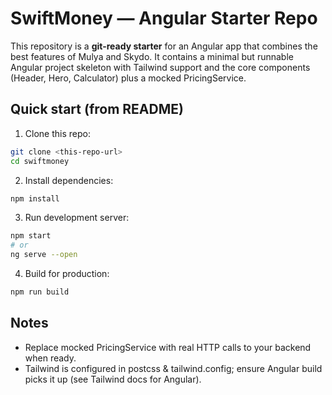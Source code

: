 # SwiftMoney — Angular Starter Repo

This repository is a **git-ready starter** for an Angular app that combines the best features of Mulya and Skydo. It contains a minimal but runnable Angular project skeleton with Tailwind support and the core components (Header, Hero, Calculator) plus a mocked PricingService.

## Quick start (from README)

1. Clone this repo:

```bash
git clone <this-repo-url>
cd swiftmoney
```

2. Install dependencies:

```bash
npm install
```

3. Run development server:

```bash
npm start
# or
ng serve --open
```

4. Build for production:

```bash
npm run build
```

## Notes
- Replace mocked PricingService with real HTTP calls to your backend when ready.
- Tailwind is configured in postcss & tailwind.config; ensure Angular build picks it up (see Tailwind docs for Angular).